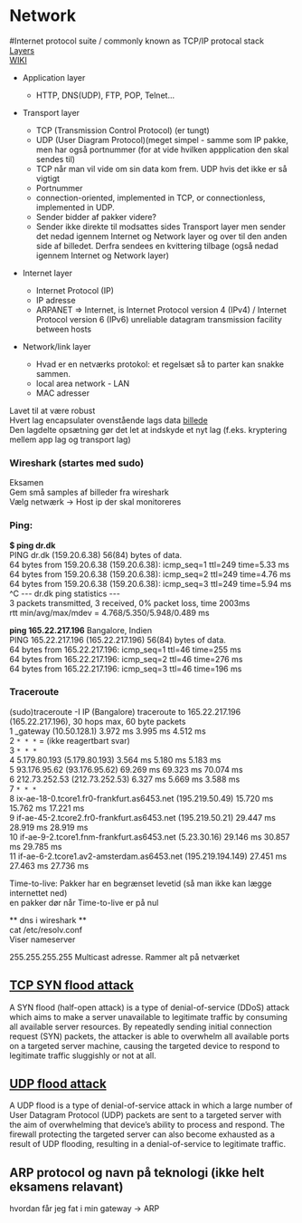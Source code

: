 # Network  


#Internet protocol suite / commonly known as TCP/IP protocal stack  
[Layers](IP_stack_connections.svg.png)  
[WIKI](https://en.wikipedia.org/wiki/Internet_protocol_suite#Key_architectural_principles)   

 * Application layer    
    * HTTP, DNS(UDP), FTP, POP, Telnet...   
 
 * Transport layer     
    * TCP (Transmission Control Protocol) (er tungt)  
    * UDP (User Diagram Protocol)(meget simpel - samme som IP pakke, men har også portnummer (for at vide hvilken appplication den skal sendes til)  
     * TCP når man vil vide om sin data kom frem. UDP hvis det ikke er så vigtigt  
    * Portnummer  
     * connection-oriented, implemented in TCP, or          connectionless, implemented in UDP.  
    * Sender bidder af pakker videre?  
    * Sender ikke direkte til modsattes sides Transport layer men sender det nedad igennem Internet og Network layer og over til den anden side af billedet. Derfra sendees en kvittering tilbage (også nedad igennem       Internet og Network layer)  

 * Internet layer  
    *   Internet Protocol (IP)
    *    IP adresse  
    * ARPANET => Internet, is Internet Protocol version 4           (IPv4) / Internet Protocol version 6 (IPv6) 
unreliable datagram transmission facility between hosts 
 
 * Network/link layer  
    *   Hvad er en netværks protokol: et regelsæt så to parter kan snakke sammen.  
    *   local area network - LAN  
    * MAC adresser  

Lavet til at være robust  
Hvert lag encapsulater ovenstående lags data [billede](UDP_encapsulation.svg.png)  
Den lagdelte opsætning gør det let at indskyde et nyt lag (f.eks. kryptering mellem app lag og transport lag)  

### Wireshark (startes med sudo)  
Eksamen  
Gem små samples af billeder fra wireshark  
Vælg netwærk -> Host ip der skal monitoreres  


### Ping:  
**$ ping dr.dk**  
PING dr.dk (159.20.6.38) 56(84) bytes of data.  
64 bytes from 159.20.6.38 (159.20.6.38): icmp_seq=1 ttl=249 time=5.33 ms  
64 bytes from 159.20.6.38 (159.20.6.38): icmp_seq=2 ttl=249 time=4.76 ms  
64 bytes from 159.20.6.38 (159.20.6.38): icmp_seq=3 ttl=249 time=5.94 ms  
^C
--- dr.dk ping statistics ---  
3 packets transmitted, 3 received, 0% packet loss, time 2003ms  
rtt min/avg/max/mdev = 4.768/5.350/5.948/0.489 ms    
 
**ping 165.22.217.196**   Bangalore, Indien  
PING 165.22.217.196 (165.22.217.196) 56(84) bytes of data.  
64 bytes from 165.22.217.196: icmp_seq=1 ttl=46 time=255 ms  
64 bytes from 165.22.217.196: icmp_seq=2 ttl=46 time=276 ms  
64 bytes from 165.22.217.196: icmp_seq=3 ttl=46 time=196 ms  

### Traceroute  
(sudo)traceroute -I IP   (Bangalore)
traceroute to 165.22.217.196 (165.22.217.196), 30 hops max, 60 byte packets  
 1  _gateway (10.50.128.1)  3.972 ms  3.995 ms  4.512 ms  
 2  `* * *` = (ikke reagertbart svar)  
 3 `* * *`  
 4  5.179.80.193 (5.179.80.193)  3.564 ms  5.180 ms  5.183 ms  
 5  93.176.95.62 (93.176.95.62)  69.269 ms  69.323 ms  70.074 ms  
 6  212.73.252.53 (212.73.252.53)  6.327 ms  5.669 ms  3.588 ms  
 7  `* * *`  
 8  ix-ae-18-0.tcore1.fr0-frankfurt.as6453.net   (195.219.50.49)  15.720 ms  15.762 ms  17.221 ms  
 9  if-ae-45-2.tcore2.fr0-frankfurt.as6453.net   (195.219.50.21)  29.447 ms  28.919 ms  28.919 ms  
10  if-ae-9-2.tcore1.fnm-frankfurt.as6453.net (5.23.30.16)    29.146 ms  30.857 ms  29.785 ms  
11  if-ae-6-2.tcore1.av2-amsterdam.as6453.net   (195.219.194.149)  27.451 ms  27.463 ms  27.736 ms  

Time-to-live: Pakker har en begrænset levetid (så man ikke kan lægge internettet ned)  
en pakker dør når Time-to-live er på nul  


** dns i wireshark **  
cat /etc/resolv.conf  
Viser nameserver  

255.255.255.255 Multicast adresse. Rammer alt på netværket  


## [TCP SYN flood attack](https://www.cloudflare.com/learning/ddos/syn-flood-ddos-attack/)  
A SYN flood (half-open attack) is a type of denial-of-service (DDoS) attack which aims to make a server unavailable to legitimate traffic by consuming all available server resources. By repeatedly sending initial connection request (SYN) packets, the attacker is able to overwhelm all available ports on a targeted server machine, causing the targeted device to respond to legitimate traffic sluggishly or not at all.  


## [UDP flood attack](https://www.cloudflare.com/learning/ddos/syn-flood-ddos-attack/)  
A UDP flood is a type of denial-of-service attack in which a large number of User Datagram Protocol (UDP) packets are sent to a targeted server with the aim of overwhelming that device’s ability to process and respond. The firewall protecting the targeted server can also become exhausted as a result of UDP flooding, resulting in a denial-of-service to legitimate traffic.  

## ARP protocol og navn på teknologi (ikke helt eksamens relavant)  
hvordan får jeg fat i min gateway -> ARP
